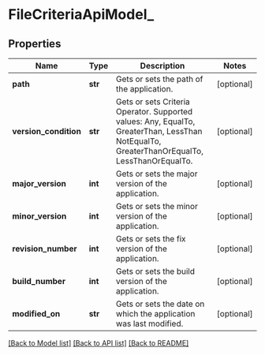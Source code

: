 # FileCriteriaApiModel_

## Properties
Name | Type | Description | Notes
------------ | ------------- | ------------- | -------------
**path** | **str** | Gets or sets the path of the application. | [optional] 
**version_condition** | **str** | Gets or sets Criteria Operator. Supported values: Any, EqualTo, GreaterThan, LessThan  NotEqualTo, GreaterThanOrEqualTo, LessThanOrEqualTo. | [optional] 
**major_version** | **int** | Gets or sets the major version of the application. | [optional] 
**minor_version** | **int** | Gets or sets the minor version of the application. | [optional] 
**revision_number** | **int** | Gets or sets the fix version of the application. | [optional] 
**build_number** | **int** | Gets or sets the build version of the application. | [optional] 
**modified_on** | **str** | Gets or sets the date on which the application was last modified. | [optional] 

[[Back to Model list]](../README.md#documentation-for-models) [[Back to API list]](../README.md#documentation-for-api-endpoints) [[Back to README]](../README.md)


